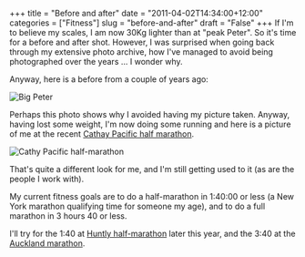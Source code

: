 +++
title = "Before and after"
date = "2011-04-02T14:34:00+12:00"
categories = ["Fitness"]
slug = "before-and-after"
draft = "False"
+++
If I'm to believe my scales, I am now 30Kg lighter than at "peak Peter".
So it's time for a before and after shot. However, I was surprised when
going back through my extensive photo archive, how I've managed to
avoid being photographed over the years ... I wonder why.

Anyway, here is a before from a couple of years ago:

![Big Peter](/images/BigMe1.jpg
"Big me")

Perhaps this photo shows why I avoided having my picture taken. Anyway,
having lost some weight, I'm now doing some running and here is a
picture of me at the recent [Cathay Pacific half
marathon](http://www.coolrunning.co.nz/races/cathaypacific/).

![Cathy Pacific half-marathon](/images/CathayPacific-HalfMarathon1.jpg)

That's quite a different look for me, and I'm still getting used to it
(as are the people I work with).

My current fitness goals are to do a half-marathon in 1:40:00 or
less (a New York marathon qualifying time for someone my age), and to
do a full marathon in 3 hours 40 or less.

I'll try for the 1:40 at [Huntly
half-marathon](http://www.huntlyhalf.co.nz/) later this year, and the
3:40 at the [Auckland marathon](http://www.aucklandmarathon.co.nz/).

